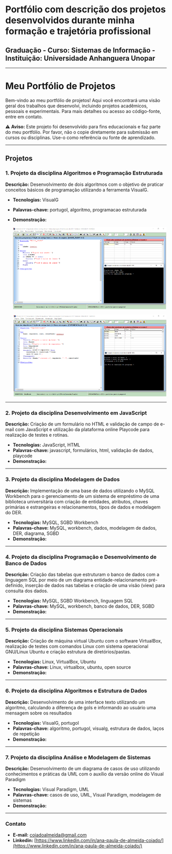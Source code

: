 # Portfólio com descrição dos projetos desenvolvidos durante minha formação e trajetória profissional

## Graduação - Curso: Sistemas de Informação - Instituição: Universidade Anhanguera Unopar 

---

# Meu Portfólio de Projetos

Bem-vindo ao meu portfólio de projetos! Aqui você encontrará uma visão geral dos trabalhos que 
desenvolvi, incluindo projetos acadêmicos, pessoais e experimentais. Para mais detalhes ou
acesso ao código-fonte, entre em contato.

:warning: **Aviso:** Este projeto foi desenvolvido para fins educacionais e faz parte do meu portfólio.
Por favor, não o copie diretamente para submissão em cursos ou disciplinas. Use-o como referência
ou fonte de aprendizado.

---

## **Projetos**
### 1. Projeto da disciplina Algoritmos e Programação Estruturada
**Descrição:** Desenvolvimento de dois algoritmos com o objetivo de praticar conceitos básicos de 
programação utilizando a ferramenta VisualG.

- **Tecnologias:** VisualG
- **Palavras-chave:** portugol, algoritmo, programacao estruturada
- **Demonstração:**
 
  ![](imagens/1_algoritmo_idade.png)
  
  ![](imagens/1_algoritmo_potencia.png)
  
---

### 2. Projeto da disciplina Desenvolvimento em JavaScript
**Descrição:** Criação de um formulário no HTML e validação de campo de e-mail com JavaScript
e utilização da plataforma online Playcode para realização de testes e rotinas.

- **Tecnologias:** JavaScript, HTML
- **Palavras-chave:** javascript, formulários, html, validação de dados, playcode
- **Demonstração:** 

 
  
---

### 3. Projeto da disciplina Modelagem de Dados
**Descrição:** Implementação de uma base de dados utilizando o MySQL Workbench para o gerenciamento
  de um sistema de empréstimo de uma biblioteca universitária com criação de entidades, atributos,
  chaves primárias e estrangeiras e relacionamentos, tipos de dados e modelagem do DER.

- **Tecnologias:** MySQL, SGBD Workbench
- **Palavras-chave:** MySQL, workbench, dados, modelagem de dados, DER, diagrama, SGBD
- **Demonstração:**

  
---

### 4. Projeto da disciplina Programação e Desenvolvimento de Banco de Dados
**Descrição:** Criação das tabelas que estruturam o banco de dados com a linguagem SQL por meio de
um diagrama entidade-relacionamento pré-definido, inserção de dados nas tabelas e criação de uma visão 
(view) para consulta dos dados.

- **Tecnologias:** MySQL, SGBD Workbench, linguagem SQL
- **Palavras-chave:** MySQL, workbench, banco de dados, DER, SGBD
- **Demonstração:**
  

---

### 5. Projeto da disciplina Sistemas Operacionais
**Descrição:** Criação de máquina virtual Ubuntu com o software VirtualBox, realização de testes com
comandos Linux com sistema operacional GNU/Linux Ubuntu e criação estrutura de diretórios/pastas.

- **Tecnologias:** Linux, VirtualBox, Ubuntu
- **Palavras-chave:** Linux, virtualbox, ubuntu, open source
- **Demonstração:**

 
--- 

### 6. Projeto da disciplina Algoritmos e Estrutura de Dados
**Descrição:** Desenvolvimento de uma interface texto utilizando um algoritmo, calculando a diferença
de gols e informando ao usuário uma mensagem sobre os resultados

- **Tecnologias:** VisualG, portugol
- **Palavras-chave:** algoritmo, portugol, visualg, estrutura de dados, laços de repetição
- **Demonstração:**

 

---

### 7. Projeto da disciplina Análise e Modelagem de Sistemas
**Descrição:** Desenvolvimento de um diagrama de casos de uso utilizando conhecimentos e práticas da UML
com o auxílio da versão online do Visual Paradigm

- **Tecnologias:** Visual Paradigm, UML
- **Palavras-chave:** casos de uso, UML, Visual Paradigm, modelagem de sistemas
- **Demonstração:**



---  

### Contato
- **E-mail:** [coiadoalmeida@gmail.com](mailto:coiadoalmeida@gmail.com)
- **Linkedin:** [https://www.linkedin.com/in/ana-paula-de-almeida-coiado/](https://www.linkedin.com/in/ana-paula-de-almeida-coiado/)
